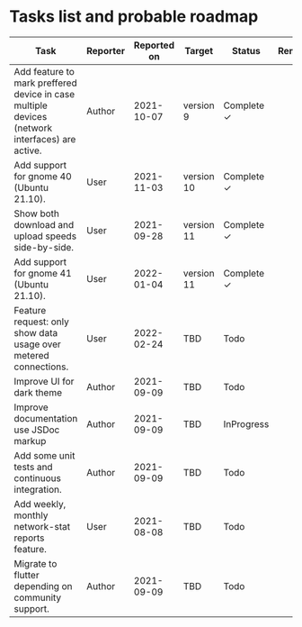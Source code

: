 # Tasks list and probable roadmap

| Task                                                                                                 | Reporter | Reported on | Target     | Status     | Remarks |
| ---------------------------------------------------------------------------------------------------- | -------- | ----------- | ---------- | ---------- | ------- |
| Add feature to mark preffered device in case multiple<br /> devices (network interfaces) are active. | Author   | 2021-10-07  | version 9  | Complete ✓ |
| Add support for gnome 40 (Ubuntu 21.10).                                                             | User     | 2021-11-03  | version 10 | Complete ✓ |
| Show both download and upload speeds side-by-side.                                                   | User     | 2021-09-28  | version 11 | Complete ✓ |
| Add support for gnome 41 (Ubuntu 21.10).                                                             | User     | 2022-01-04  | version 11 | Complete ✓ |
| Feature request: only show data usage over metered connections.                                      | User     | 2022-02-24  | TBD        | Todo       |
| Improve UI for dark theme                                                                            | Author   | 2021-09-09  | TBD        | Todo       |
| Improve documentation use JSDoc markup                                                               | Author   | 2021-09-09  | TBD        | InProgress |
| Add some unit tests and continuous integration.                                                      | Author   | 2021-09-09  | TBD        | Todo       |
| Add weekly, monthly network-stat reports feature.                                                    | User     | 2021-08-08  | TBD        | Todo       |
| Migrate to flutter depending on community support.                                                   | Author   | 2021-09-09  | TBD        | Todo       |
